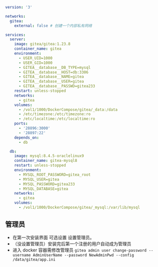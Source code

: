 ```yaml
version: '3'

networks:
  gitea:
    external: false # 创建一个内部私有网络

services:
  server:
    image: gitea/gitea:1.23.8
    container_name: gitea
    environment:
      - USER_UID=1000
      - USER_GID=1000
      - GITEA__database__DB_TYPE=mysql
      - GITEA__database__HOST=db:3306
      - GITEA__database__NAME=gitea
      - GITEA__database__USER=gitea
      - GITEA__database__PASSWD=gitea233
    restart: unless-stopped
    networks:
      - gitea
    volumes:
      - /vol1/1000/DockerCompose/gitea/_data:/data
      - /etc/timezone:/etc/timezone:ro
      - /etc/localtime:/etc/localtime:ro
    ports:
      - '28896:3000'
      - '28897:22'
    depends_on:
      - db

  db:
    image: mysql:8.4.5-oraclelinux9
    container_name: gitea-mysql8
    restart: unless-stopped
    environment:
      - MYSQL_ROOT_PASSWORD=gitea_root
      - MYSQL_USER=gitea
      - MYSQL_PASSWORD=gitea233
      - MYSQL_DATABASE=gitea
    networks:
      - gitea
    volumes:
      - /vol1/1000/DockerCompose/gitea/_mysql:/var/lib/mysql
```

## 管理员

- 在第一次安装界面 可选设置 设置管理员。
- （没设置管理员）安装完后第一个注册的用户自动成为管理员
- 进入 docker 容器需修改管理员 `gitea admin user change-password --username AdminUserName --password NewAdminPwd --config /data/gitea/app.ini`
